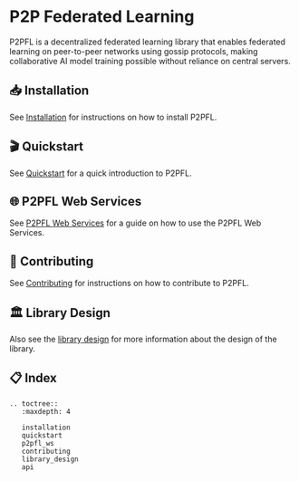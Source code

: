 # P2P Federated Learning

P2PFL is a decentralized federated learning library that enables federated learning on peer-to-peer networks using gossip protocols, making collaborative AI model training possible without reliance on central servers.

## 📥 Installation

See [Installation](installation.md) for instructions on how to install P2PFL.

## 🎬 Quickstart

See [Quickstart](quickstart.md) for a quick introduction to P2PFL.

## 🌐 P2PFL Web Services

See [P2PFL Web Services](p2pfl_ws.md) for a guide on how to use the P2PFL Web Services.

## 👫 Contributing

See [Contributing](contributing.md) for instructions on how to contribute to P2PFL.

## 🏛️ Library Design

Also see the [library design](library_design.md) for more information about the design of the library.

## 📋 Index

```{eval-rst}
.. toctree::
   :maxdepth: 4

   installation
   quickstart
   p2pfl_ws
   contributing
   library_design
   api

```
